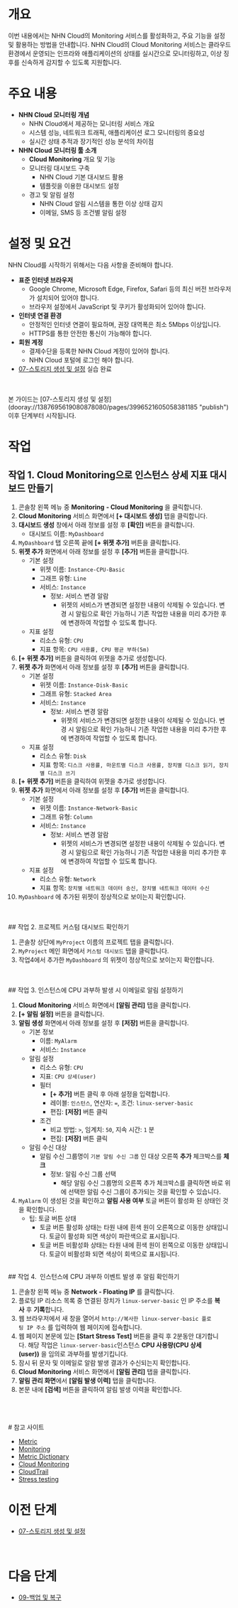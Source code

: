 # 개요

이번 내용에서는 NHN Cloud의 Monitoring 서비스를 활성화하고, 주요 기능을 설정 및 활용하는 방법을 안내합니다. NHN Cloud의 Cloud Monitoring 서비스는 클라우드 환경에서 운영되는 인프라와 애플리케이션의 상태를 실시간으로 모니터링하고, 이상 징후를 신속하게 감지할 수 있도록 지원합니다.

# 주요 내용

* **NHN Cloud 모니터링 개념**
    * NHN Cloud에서 제공하는 모니터링 서비스 개요
    * 시스템 성능, 네트워크 트래픽, 애플리케이션 로그 모니터링의 중요성
    * 실시간 상태 추적과 장기적인 성능 분석의 차이점
* **NHN Cloud 모니터링 툴 소개**
    * **Cloud Monitoring** 개요 및 기능
    * 모니터링 대시보드 구축
        * NHN Cloud 기본 대시보드 활용
        * 템플릿을 이용한 대시보드 설정
    * 경고 및 알림 설정
        * NHN Cloud 알림 시스템을 통한 이상 상태 감지
        * 이메일, SMS 등 조건별 알림 설정

# 설정 및 요건

NHN Cloud를 시작하기 위해서는 다음 사항을 준비해야 합니다.

* **표준 인터넷 브라우저**
    * Google Chrome, Microsoft Edge, Firefox, Safari 등의 최신 버전 브라우저가 설치되어 있어야 합니다.
    * 브라우저 설정에서 JavaScript 및 쿠키가 활성화되어 있어야 합니다.
* **인터넷 연결 환경**
    * 안정적인 인터넷 연결이 필요하며, 권장 대역폭은 최소 5Mbps 이상입니다.
    * HTTPS를 통한 안전한 통신이 가능해야 합니다.
* **회원 계정**
    * 결제수단을 등록한 NHN Cloud 계정이 있어야 합니다.
    * NHN Cloud 포털에 로그인 해야 합니다.
* [07-스토리지 생성 및 설정](dooray://1387695619080878080/pages/3996521605058381185 "publish") 실습 완료
<br>

<br>
본 가이드는 [07-스토리지 생성 및 설정](dooray://1387695619080878080/pages/3996521605058381185 "publish") 이후 단계부터 시작됩니다.

# 작업

## 작업 1. Cloud Monitoring으로 인스턴스 상세 지표 대시보드 만들기

1. 콘솔창 왼쪽 메뉴 중 **Monitoring** **- Cloud Monitoring** 을 클릭합니다.
2. **Cloud Monitoring** 서비스 화면에서 **[+ 대시보드 생성]** 탭을 클릭합니다.
3. **대시보드 생성** 창에서 아래 정보를 설정 후 **[확인]** 버튼을 클릭합니다.
    * 대시보드 이름: `MyDashboard`
4. `MyDashboard` 탭 오른쪽 끝에 **[+ 위젯 추가]** 버튼을 클릭합니다.
5. **위젯 추가** 화면에서 아래 정보를 설정 후 **[추가]** 버튼을 클릭합니다.
    * 기본 설정
        * 위젯 이름: `Instance-CPU-Basic`
        * 그래프 유형: `Line`
        * 서비스: `Instance`
            * 정보: 서비스 변경 알람
                * 위젯의 서비스가 변경되면 설정한 내용이 삭제될 수 있습니다. 변경 시 알림으로 확인 가능하니 기존 작업한 내용을 미리 추가한 후에 변경하여 작업할 수 있도록 합니다.
    * 지표 설정
        * 리소스 유형: `CPU`
        * 지표 항목: `CPU 사용률, CPU 평균 부하(5m)`
6. **[+ 위젯 추가]** 버튼을 클릭하여 위젯을 추가로 생성합니다.
7. **위젯 추가** 화면에서 아래 정보를 설정 후 **[추가]** 버튼을 클릭합니다.
    * 기본 설정
        * 위젯 이름: `Instance-Disk-Basic`
        * 그래프 유형: `Stacked Area`
        * 서비스: `Instance`
            * 정보: 서비스 변경 알람
                * 위젯의 서비스가 변경되면 설정한 내용이 삭제될 수 있습니다. 변경 시 알림으로 확인 가능하니 기존 작업한 내용을 미리 추가한 후에 변경하여 작업할 수 있도록 합니다.
    * 지표 설정
        * 리소스 유형: `Disk`
        * 지표 항목: `디스크 사용률, 마운트별 디스크 사용률, 장치별 디스크 읽기, 장치별 디스크 쓰기`
8. **[+ 위젯 추가]** 버튼을 클릭하여 위젯을 추가로 생성합니다.
9. **위젯 추가** 화면에서 아래 정보를 설정 후 **[추가]** 버튼을 클릭합니다.
    * 기본 설정
        * 위젯 이름: `Instance-Network-Basic`
        * 그래프 유형: `Column`
        * 서비스: `Instance`
            * 정보: 서비스 변경 알람
                * 위젯의 서비스가 변경되면 설정한 내용이 삭제될 수 있습니다. 변경 시 알림으로 확인 가능하니 기존 작업한 내용을 미리 추가한 후에 변경하여 작업할 수 있도록 합니다.
    * 지표 설정
        * 리소스 유형: `Network`
        * 지표 항목: `장치별 네트워크 데이터 송신, 장치별 네트워크 데이터 수신`
10. `MyDashboard` 에 추가된 위젯이 정상적으로 보이는지 확인합니다.

<br>
<br>
## 작업 2. 프로젝트 커스텀 대시보드 확인하기

1. 콘솔창 상단에 `MyProject` 이름의 프로젝트 탭을 클릭합니다.
2. `MyProject` 메인 화면에서 `커스텀 대시보드` 탭을 클릭합니다.
3. 작업4에서 추가한 `MyDashboard` 의 위젯이 정상적으로 보이는지 확인합니다.

<br>
<br>
## 작업 3. 인스턴스에 CPU 과부하 발생 시 이메일로 알림 설정하기

1. **Cloud Monitoring** 서비스 화면에서 **[알림 관리]** 탭을 클릭합니다.
2. **[+ 알림 설정]** 버튼을 클릭합니다.
3. **알림 생성** 화면에서 아래 정보를 설정 후 **[저장]** 버튼을 클릭합니다.
    * 기본 정보
        * 이름: `MyAlarm`
        * 서비스: `Instance`
    * 알림 설정
        * 리소스 유형: `CPU`
        * 지표: `CPU 상세(user)`
        * 필터
            * **[+ 추가]** 버튼 클릭 후 아래 설정을 입력합니다.
            * 레이블: `인스턴스`, 연산자: `=`, 조건: `linux-server-basic`
            * 편집: **[저장]** 버튼 클릭
        * 조건
            * 비교 방법: `>`, 임계치: `50`, 지속 시간: `1` 분
            * 편집: **[저장]** 버튼 클릭
    * 알림 수신 대상
        * 알림 수신 그룹명이 `기본 알림 수신 그룹` 인 대상 오른쪽 **추가** 체크박스를 **체크**
            * 정보: 알림 수신 그룹 선택
                * 해당 알림 수신 그룹명의 오른쪽 추가 체크박스를 클릭하면 바로 위에 선택한 알림 수신 그룹이 추가되는 것을 확인할 수 있습니다.
4. `MyAlarm` 이 생성된 것을 확인하고 <strong>알림 사용 여부</strong> 토글 버튼이 활성화 된 상태인 것을 확인합니다.
    * 팁: 토글 버튼 상태
        * 토글 버튼 활성화 상태는 타원 내에 흰색 원이 오른쪽으로 이동한 상태입니다. 토글이 활성화 되면 색상이 파란색으로 표시됩니다.
        * 토글 버튼 비활성화 상태는 타원 내에 흰색 원이 왼쪽으로 이동한 상태입니다. 토글이 비활성화 되면 색상이 회색으로 표시됩니다.

<br>
## 작업 4.  인스턴스에 CPU 과부하 이벤트 발생 후 알림 확인하기

1. 콘솔창 왼쪽 메뉴 중 **Network - Floating IP** 를 클릭합니다.
2. 플로팅 IP 리소스 목록 중 연결된 장치가 `linux-server-basic` 인 IP 주소를 **복사** 후 **기록**합니다.
3. 웹 브라우저에서 새 창을 열어서 `http://복사한 linux-server-basic 플로팅 IP 주소` 를 입력하여 웹 페이지에 접속합니다.
4. 웹 페이지 본문에 있는 **[Start Stress Test]** 버튼을 클릭 후 2분동안 대기합니다. 해당 작업은 `linux-server-basic`인스턴스 <strong>CPU 사용량(CPU 상세(user))</strong> 을 임의로 과부하를 발생기킵니다.
5. 잠시 뒤 문자 및 이메일로 알람 발생 결과가 수신되는지 확인합니다.
6. **Cloud Monitoring** 서비스 화면에서 **[알림 관리]** 탭을 클릭합니다.
7. **알림 관리 화면**에서 **[알림 발생 이력]** 탭을 클릭합니다.
8. 본문 내에 **[검색]** 버튼을 클릭하여 알림 발생 이력을 확인합니다.
<br>

<br>
<br>
# 참고 사이트

* [Metric](https://en.wikipedia.org/wiki/Metric_system)
* [Monitoring](https://en.wikipedia.org/wiki/System_monitor)
* [Metric Dictionary](https://docs.nhncloud.com/ko/Monitoring/Cloud%20Monitoring/ko/metric-dictionary/)
* [Cloud Monitoring](https://docs.nhncloud.com/ko/Monitoring/Cloud%20Monitoring/ko/overview/)
* [CloudTrail](https://docs.nhncloud.com/ko/Governance%20&%20Audit/CloudTrail/ko/overview/)
* [Stress testing](https://en.wikipedia.org/wiki/Stress_testing_(computing))

# 이전 단계

* [07-스토리지 생성 및 설정](dooray://1387695619080878080/pages/3996521605058381185 "publish")
<br>

# 다음 단계

* [09-백업 및 복구](dooray://1387695619080878080/pages/3964687292478747156 "publish")

<br>
<br>
<br>
<br>
<br>
<br>

